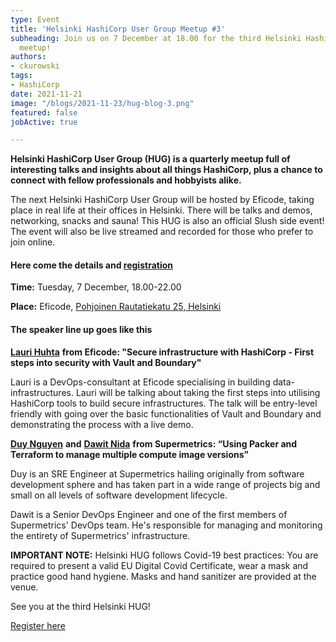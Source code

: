 ```yaml
---
type: Event
title: 'Helsinki HashiCorp User Group Meetup #3'
subheading: Join us on 7 December at 18.00 for the third Helsinki HashiCorp User Group
  meetup!
authors:
- ckurowski
tags:
- HashiCorp
date: 2021-11-21
image: "/blogs/2021-11-23/hug-blog-3.png"
featured: false
jobActive: true

---
```

**Helsinki HashiCorp User Group (HUG) is a quarterly meetup full of interesting talks and insights about all things HashiCorp, plus a chance to connect with fellow professionals and hobbyists alike.**

The next Helsinki HashiCorp User Group will be hosted by Eficode, taking place in real life at their offices in Helsinki. There will be talks and demos, networking, snacks and sauna! This HUG is also an official Slush side event! The event will also be live streamed and recorded for those who prefer to join online.

#### Here come the details and [registration](https://www.meetup.com/helsinki-hashicorp-user-group/events/282039156/)

**Time:** Tuesday, 7 December, 18.00-22.00

**Place:** Eficode, [Pohjoinen Rautatiekatu 25, Helsinki](https://www.google.com/maps/place/Eficode+Oy/@60.1694643,24.9261747,15z/data=!4m5!3m4!1s0x0:0xc222a1c5ddfd84fe!8m2!3d60.1694643!4d24.9261747)

#### The speaker line up goes like this

[**Lauri Huhta**](https://www.linkedin.com/in/ACoAACFbOuABmvaKHfNtA9Ary3EY0mjakVEqKeE) **from Eficode: "Secure infrastructure with HashiCorp - First steps into security with Vault and Boundary"**

Lauri is a DevOps-consultant at Eficode specialising in building data-infrastructures. Lauri will be talking about taking the first steps into utilising HashiCorp tools to build secure infrastructures. The talk will be entry-level friendly with going over the basic functionalities of Vault and Boundary and demonstrating the process with a live demo.

[**Duy Nguyen**](https://www.linkedin.com/in/ACoAAAvsQC8Bq5L-ppcZA3zkseVLmEDTObDCWRM) **and** [**Dawit Nida**](https://www.linkedin.com/in/ACoAAAbsy0ABbp6K7kWiKxvG_oi8y96GYnlSN2Y) **from Supermetrics: “Using Packer and Terraform to manage multiple compute image versions”**

Duy is an SRE Engineer at Supermetrics hailing originally from software development sphere and has taken part in a wide range of projects big and small on all levels of software development lifecycle.

Dawit is a Senior DevOps Engineer and one of the first members of Supermetrics' DevOps team. He's responsible for managing and monitoring the entirety of Supermetrics' infrastructure.

**IMPORTANT NOTE:** Helsinki HUG follows Covid-19 best practices: You are required to present a valid EU Digital Covid Certificate, wear a mask and practice good hand hygiene. Masks and hand sanitizer are provided at the venue.

See you at the third Helsinki HUG!

[Register here](https://www.meetup.com/helsinki-hashicorp-user-group/events/282039156/)
